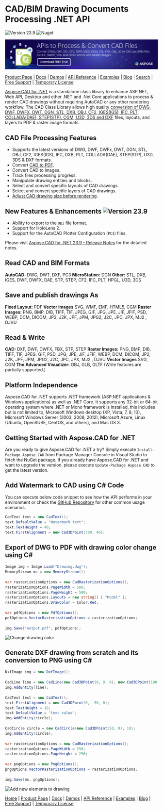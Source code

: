 # CAD/BIM Drawing Documents Processing .NET API

![Version 23.9](https://img.shields.io/badge/nuget-v23.9-blue) ![Nuget](https://img.shields.io/nuget/dt/Aspose.CAD)

[![banner](https://raw.githubusercontent.com/Aspose/aspose.github.io/master/img/banners/aspose_cad-for-net-banner.png)](https://downloads.aspose.com/cad/net)

[Product Page](https://products.aspose.com/cad/net/) | [Docs](https://docs.aspose.com/cad/net/) | [Demos](https://products.aspose.app/cad/family) | [API Reference](https://apireference.aspose.com/cad/net) | [Examples](https://github.com/aspose-cad/Aspose.CAD-for-.NET/tree/master/Examples) | [Blog](https://blog.aspose.com/category/cad/) | [Search](https://search.aspose.com/) | [Free Support](https://forum.aspose.com/c/cad) | [Temporary License](https://purchase.aspose.com/temporary-license)

[Aspose.CAD for .NET](https://products.aspose.com/cad/net) is a standalone class library to enhance ASP.NET, Web API, Desktop and other .NET and .Net Core applications to process & render CAD drawings without requiring AutoCAD or any other rendering workflow. The CAD Class Library allows high quality [conversion of DWG, DWF, DWFX, DWT, DGN, STL, DXB, OBJ, CF2, IGES(IGS), IFC, PLT, COLLADA(DAE), STEP(STP), CGM, U3D, 3DS and DXF](https://docs.aspose.com/cad/net/supported-file-formats/) files, layouts, and layers to PDF & raster image formats.

## CAD File Processing Features

- Supports the latest versions of DWG, DWF, DWFx, DWT, DGN, STL, OBJ, CF2, IGES(IGS), IFC, DXB, PLT, COLLADA(DAE), STEP(STP), U3D, 3DS & DXF formats.
- Convert [CAD to PDF](https://docs.aspose.com/cad/net/converting-cad-drawings-to-pdf-and-raster-image-formats/).
- Convert CAD to images.
- Track files processing progress.
- Manipulate drawing entities and blocks.
- Select and convert specific layouts of CAD drawings.
- Select and convert specific layers of CAD drawings.
- [Adjust CAD drawing size before rendering](https://docs.aspose.com/cad/net/adjusting-cad-drawing-size/).

## New Features & Enhancements ![Version 23.9](https://img.shields.io/badge/nuget-v23.9-blue)

- Ability to export to the `OBJ` file format.
- Support for HoloLens 2.
- Support for the AutoCAD Plotter Configuration (`PC3`) files.

Please visit [Aspose.CAD for .NET 23.9 - Release Notes](https://releases.aspose.com/cad/net/release-notes/2023/aspose-cad-for-net-23-9-release-notes/) for the detailed notes.

## Read CAD and BIM Formats

**AutoCAD:** DWG, DWT, DXF, PC3
**MicroStation:** DGN
**Other:** STL, DXB, IGES, DWF, DWFX, DAE, STP, STEP, CF2, IFC, PLT, HPGL, U3D, 3DS

## Save and publish drawings As

**Fixed Layout:** PDF
**Vector Images** SVG, WMF, EMF, HTML5, CGM
**Raster Images:** PNG, BMP, DIB, TIFF, TIF, JPEG, GIF, JPG, JPE, JIF, JFIF, PSD, WEBP, DCM, DICOM, JP2, J2K, JPF, JPM, JPG2, J2C, JPC, JPX, MJ2 , DJVU

## Read & Write

**CAD:** DXF, DWF, DWFX, FBX, STP, STEP
**Raster Images:** PNG, BMP, DIB, TIFF, TIF, JPEG, GIF, PSD, JPG, JPE, JIF, JFIF, WEBP, DCM, DICOM, JP2, J2K, JPF, JPM, JPG2, J2C, JPC, JPX, MJ2 , DJVU
**Vector Images** SVG, CGM
**The Advanced Visualizer:** OBJ, GLB, GLTF
(Write features are partially supported.)

## Platform Independence

Aspose.CAD for .NET supports .NET framework (ASP.NET applications & Windows applications) as well as .NET Core. It supports any 32-bit or 64-bit operating system where .NET or Mono framework is installed, this includes but is not limited to, Microsoft Windows desktop (XP, Vista, 7, 8, 10), Microsoft Windows Server (2003, 2008, 2012), Microsoft Azure, Linux (Ubuntu, OpenSUSE, CentOS, and others), and Mac OS X.

## Getting Started with Aspose.CAD for .NET

Are you ready to give Aspose.CAD for .NET a try? Simply execute `Install-Package Aspose.CAD` from Package Manager Console in Visual Studio to fetch the NuGet package. If you already have Aspose.CAD for .NET and want to upgrade the version, please execute `Update-Package Aspose.CAD` to get the latest version. 

## Add Watermark to CAD using C# Code

You can execute below code snippet to see how the API performs in your environment or check the [GitHub Repository](https://github.com/aspose-cad/Aspose.CAD-for-.NET) for other common usage scenarios.

```csharp
CadText text = new CadText();
text.DefaultValue = "Watermark text";
text.TextHeight = 40;
text.FirstAlignment = new Cad3DPoint(300, 40);
```

## Export of DWG to PDF with drawing color change using C#

```csharp
Image img = Image.Load("Drawing.dwg");
MemoryStream ms = new MemoryStream();

var rasterizationOptions = new CadRasterizationOptions();
rasterizationOptions.PageWidth = 500;
rasterizationOptions.PageHeight = 500;
rasterizationOptions.Layouts = new string[] { "Model" };
rasterizationOptions.DrawColor = Color.Red;

var pdfOptions = new PdfOptions();
pdfOptions.VectorRasterizationOptions = rasterizationOptions;

img.Save("output.pdf", pdfOptions);
```

![Change drawing color](https://raw.githubusercontent.com/Aspose/aspose.github.io/master/img/nuget/cad/change-color.gif)

## Generate DXF drawing from scratch and its conversion to PNG using C#

```csharp
DxfImage img = new DxfImage();

CadLine line = new CadLine(new Cad3DPoint(0, 0, 0), new Cad3DPoint(100, 100, 100));
img.AddEntity(line);

CadText text = new CadText();
text.FirstAlignment = new Cad3DPoint(0, -50, 0);
text.TextHeight = 10;
text.DefaultValue = "text value";
img.AddEntity(circle);

CadCircle circle = new CadCircle(new Cad3DPoint(50, 0), 10);
img.AddEntity(circle);

var rasterizationOptions = new CadRasterizationOptions();
rasterizationOptions.PageWidth = 256;
rasterizationOptions.PageHeight = 256;

var pngOptions = new PngOptions();
pngOptions.VectorRasterizationOptions = rasterizationOptions;

img.Save(ms, pngOptions);
```

![Add new elements to drawing](https://raw.githubusercontent.com/Aspose/aspose.github.io/master/img/nuget/cad/add-new-elements.gif)

[Home](https://www.aspose.com/) | [Product Page](https://products.aspose.com/cad/net) | [Docs](https://docs.aspose.com/cad/net/) | [Demos](https://products.aspose.app/cad/family) | [API Reference](https://apireference.aspose.com/cad/net) | [Examples](https://github.com/aspose-cad/Aspose.CAD-for-.NET) | [Blog](https://blog.aspose.com/category/cad/) | [Free Support](https://forum.aspose.com/c/cad) | [Temporary License](https://purchase.aspose.com/temporary-license)
